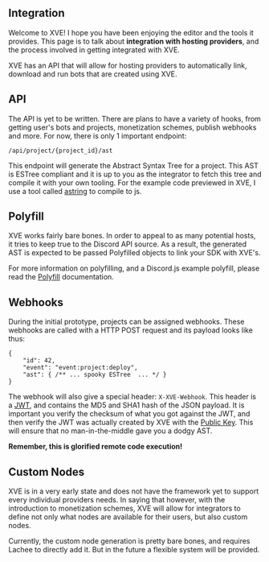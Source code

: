 ## Integration

Welcome to XVE! I hope you have been enjoying the editor and the tools it provides.
This page is to talk about **integration with hosting providers**, and the process involved in getting integrated with XVE.

XVE has an API that will allow for hosting providers to automatically link, download and run bots that are created using XVE. 

## API

The API is yet to be written. 
There are plans to have a variety of hooks, from getting user's bots and projects, monetization schemes, publish webhooks and more.
For now, there is only 1 important endpoint:

`/api/project/{project_id}/ast`

This endpoint will generate the Abstract Syntax Tree for a project. This AST is ESTree compliant and it is up to you as the integrator to fetch this tree and compile it with your own tooling. 
For the example code previewed in XVE, I use a tool called [astring]() to compile to js.

## Polyfill

XVE works fairly bare bones. In order to appeal to as many potential hosts, it tries to keep true to the Discord API source. As a result, the generated AST is expected to be passed Polyfilled objects to link your SDK with XVE's.

For more information on polyfilling, and a Discord.js example polyfill, please read the [Polyfill](./polyfil/polyfil.md) documentation.

## Webhooks

During the initial prototype, projects can be assigned webhooks.
These webhooks are called with a HTTP POST request and its payload looks like thus:
```
{
    "id": 42,
    "event": "event:project:deploy",
    "ast": { /** ... spooky ESTree  ... */ }
}
```

The webhook will also give a special header: `X-XVE-Webhook`.
This header is a [JWT](https://jwt.io/), and contains the MD5 and SHA1 hash of the JSON payload. It is important you verify the checksum of what you got against the JWT, and then verify the JWT was actually created by XVE with the [Public Key](https://xve.lachee.dev/jwt). This will ensure that no man-in-the-middle gave you a dodgy AST.

**Remember, this is glorified remote code execution!**

## Custom Nodes

XVE is in a very early state and does not have the framework yet to support every individual providers needs. In saying that however, with the introduction to monetization schemes, XVE will allow for integrators to define not only what nodes are available for their users, but also custom nodes.

Currently, the custom node generation is pretty bare bones, and requires Lachee to directly add it. But in the future a flexible system will be provided.